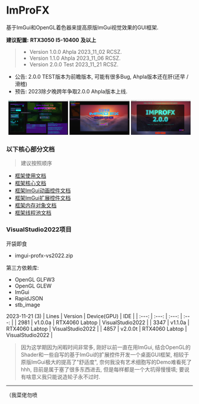 # ImProFX

基于ImGui和OpenGL着色器来提高原版ImGui视觉效果的GUI框架.

__建议配置:__ __RTX3050__ __I5-10400__ __及以上__

>- Version 1.0.0 Ahpla 2023_11_02 RCSZ.
>- Version 1.1.0 Ahpla 2023_11_06 RCSZ.
>- Version 2.0.0 Test  2023_11_21 RCSZ.

- 公告: 2.0.0 TEST版本为前瞻版本, 可能有很多Bug, Ahpla版本还在肝(还早 /滑稽)
- 预告: 2023除夕晚跨年争取2.0.0 Ahpla版本上线.

<p align="center">
  <img src="docs/images/improfx_demo1.0.png" style="width:32%;"/>
  <img src="docs/images/improfx_demo1.1.png" style="width:32%;"/>
  <img src="docs/images/improfx_demo2.0T.png" style="width:32%;"/>
</p>

### 以下核心部分文档
> 建议按照顺序
- [框架使用文档]([docs/improfx_usgae.md](https://github.com/rcszc/ImProFX/blob/main/docs/improfx_usage.md))
- [框架核心文档](docs/improfx_corefx.md)
- [框架ImGui动画控件文档](docs/improfx_animation.md)
- [框架ImGui扩展控件文档](docs/improfx_imguipro.md)
- [框架内存对象文档](docs/improfx_memory.md)
- [框架线程池文档](docs/improfx_threadpool.md)

### VisualStudio2022项目
开袋即食
- imgui-profx-vs2022.zip

第三方依赖库:
- OpenGL GLFW3
- OpenGL GLEW
- ImGui
- RapidJSON
- stb_image

2023-11-21 (3)
| Lines | Version | Device(GPU) | IDE |
| :---: | :---: | :---: | :---: |
| 2981 | v1.0.0a | RTX4060 Labtop | VisualStudio2022 |
| 3347 | v1.1.0a | RTX4060 Labtop | VisualStudio2022 |
| 4857 | v2.0.0t | RTX4060 Labtop | VisualStudio2022 |

> 因为这学期因为闲暇时间非常多, 刚好以前一直在用ImGui, 结合OpenGL的Shader和一些自写的基于ImGui的扩展控件开发一个桌面GUI框架, 相较于原版ImGui极大的提高了"舒适度", 奈何我没有艺术细胞写的Demo难看死了hhh, 目前是属于塞了很多东西进去, 但是每样都是一个大坑得慢慢填; 要说有啥意义我只能说造轮子永不过时.

---
（我菜佬勿喷
